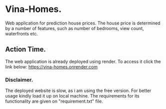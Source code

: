 # Vina-Homes.
Web application for prediction house prices.
The house price is determined by a number of features, such as number of bedrooms, view count, waterfronts etc.
## Action Time.
The web application is already deployed using render. To access it click the link below:
https://vina-homes.onrender.com

### Disclaimer.
The deployed website is slow, as i am using the free version. For better usage kindly load it up on local machine.
The requirements for its functionality are given on "requirement.txt" file.
